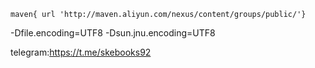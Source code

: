     maven{ url 'http://maven.aliyun.com/nexus/content/groups/public/'}

-Dfile.encoding=UTF8 -Dsun.jnu.encoding=UTF8

telegram:https://t.me/skebooks92